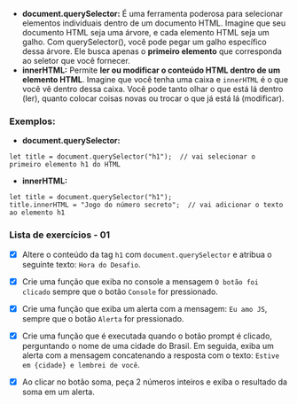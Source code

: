 - **document.querySelector:** É uma ferramenta poderosa para selecionar elementos individuais dentro de um documento HTML. Imagine que seu documento HTML seja uma árvore, e cada elemento HTML seja um galho. Com querySelector(), você pode pegar um galho específico dessa árvore. Ele busca apenas o **primeiro elemento** que corresponda ao seletor que você fornecer.
- **innerHTML:** Permite **ler ou modificar o conteúdo HTML dentro de um elemento HTML**. Imagine que você tenha uma caixa e `innerHTML` é o que você vê dentro dessa caixa. Você pode tanto olhar o que está lá dentro (ler), quanto colocar coisas novas ou trocar o que já está lá (modificar).

### Exemplos:
- **document.querySelector:**

```
let title = document.querySelector("h1");  // vai selecionar o primeiro elemento h1 do HTML
```

- **innerHTML:**
```
let title = document.querySelector("h1");
title.innerHTML = "Jogo do número secreto";  // vai adicionar o texto ao elemento h1
```

### Lista de exercícios - 01
 - [x] Altere o conteúdo da tag `h1` com `document.querySelector` e atribua o seguinte texto: `Hora do Desafio`.
 - [x] Crie uma função que exiba no console a mensagem `O botão foi clicado` sempre que o botão `Console` for pressionado.
 - [x] Crie uma função que exiba um alerta com a mensagem: `Eu amo JS`, sempre que o botão `Alerta` for pressionado.
 - [x] Crie uma função que é executada quando o botão prompt é clicado, perguntando o nome de uma cidade do Brasil. Em seguida, exiba um alerta com a mensagem concatenando a resposta com o texto: `Estive em {cidade} e lembrei de você`.
 - [x] Ao clicar no botão soma, peça 2 números inteiros e exiba o resultado da soma em um alerta.

